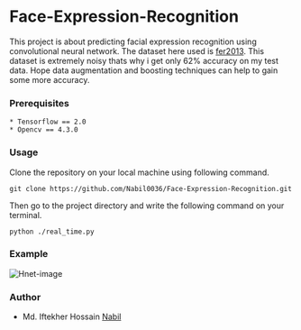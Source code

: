 # Face-Expression-Recognition
This project is about predicting facial expression recognition using convolutional neural network. The dataset here used is [fer2013](https://www.kaggle.com/jonathanoheix/face-expression-recognition-dataset).
This dataset is extremely noisy thats why i get only 62% accuracy on my test data. Hope data augmentation and boosting techniques can help to gain some more accuracy.

### Prerequisites
```
* Tensorflow == 2.0
* Opencv == 4.3.0
```
### Usage
Clone the repository on your local machine using following command.
```
git clone https://github.com/Nabil0036/Face-Expression-Recognition.git
```
Then go to the project directory and write the following command on your terminal.
```
python ./real_time.py
```
### Example
![Hnet-image](https://user-images.githubusercontent.com/29359165/88914227-1f3f9c80-d284-11ea-8330-5b82cb118553.gif)

### Author
* Md. Iftekher Hossain [Nabil](https://www.linkedin.com/in/md-iftekher-hossain-1a3b87143/)

